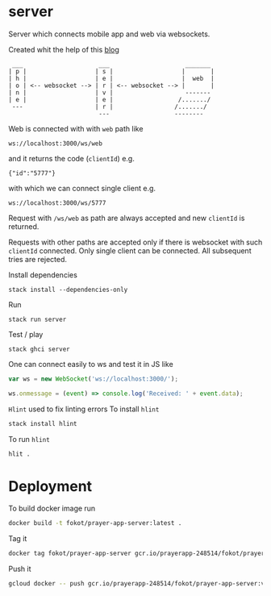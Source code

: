 # server

Server which connects mobile app and web via websockets.

Created whit the help of this [blog](https://www.paramander.com/blog/playing-with-websockets-in-haskell-and-elm)

```
 ___                     ___                     _______
| p |                   | s |                   |       |
| h |                   | e |                   |  web  |
| o | <-- websocket --> | r | <-- websocket --> |       |
| n |                   | v |                    ------- 
| e |                   | e |                  /......./
 ---                    | r |                 /......./
                         ---                  --------
```

Web is connected with with `web` path like 
```
ws://localhost:3000/ws/web
```
and it returns the code (`clientId`) e.g.
```
{"id":"5777"}
```
with which we can connect single client e.g. 
```
ws://localhost:3000/ws/5777
```

Request with `/ws/web` as path are always accepted and new `clientId` is returned. 
 
Requests with other paths are accepted only if there is websocket with such `clientId` connected.
Only single client can be connected. All subsequent tries are rejected.

Install dependencies
```
stack install --dependencies-only 
```

Run
```
stack run server
```

Test / play
```
stack ghci server
```

One can connect easily to ws and test it in JS like
```javascript
var ws = new WebSocket('ws://localhost:3000/');

ws.onmessage = (event) => console.log('Received: ' + event.data);
```

`Hlint` used to fix linting errors
To install `hlint`
```bash
stack install hlint
```

To run `hlint`
```bash
hlit .
```

# Deployment

To build docker image run
```bash
docker build -t fokot/prayer-app-server:latest .
```
Tag it
```bash
docker tag fokot/prayer-app-server gcr.io/prayerapp-248514/fokot/prayer-app-server:v1
```
Push it
```bash
gcloud docker -- push gcr.io/prayerapp-248514/fokot/prayer-app-server:v1
```

